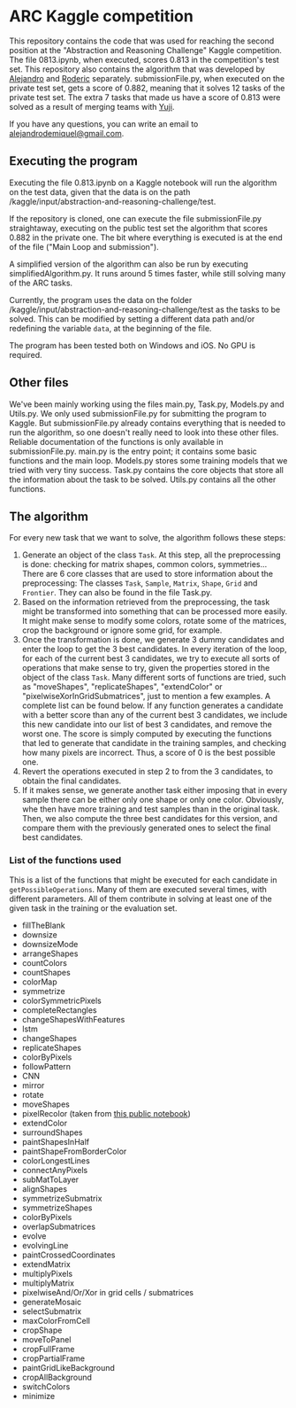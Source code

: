 # ARC Kaggle competition

This repository contains the code that was used for reaching the second position at the "Abstraction and Reasoning Challenge" Kaggle competition.
The file 0813.ipynb, when executed, scores 0.813 in the competition's test set. This repository also contains the algorithm that was developed by [Alejandro](https://github.com/alejandrodemiquel) and [Roderic](https://github.com/RodericGuigoCorominas) separately. submissionFile.py, when executed on the private test set, gets a score of 0.882, meaning that it solves 12 tasks of the private test set. The extra 7 tasks that made us have a score of 0.813 were solved as a result of merging teams with [Yuji](https://github.com/yujiariyasu).

If you have any questions, you can write an email to alejandrodemiquel@gmail.com.

## Executing the program
Executing the file 0.813.ipynb on a Kaggle notebook will run the algorithm on the test data, given that the data is on the path /kaggle/input/abstraction-and-reasoning-challenge/test.

If the repository is cloned, one can execute the file submissionFile.py straightaway, executing on the public test set the algorithm that scores 0.882 in the private one. The bit where everything is executed is at the end of the file ("Main Loop and submission").

A simplified version of the algorithm can also be run by executing simplifiedAlgorithm.py. It runs around 5 times faster, while still solving many of the ARC tasks.

Currently, the program uses the data on the folder /kaggle/input/abstraction-and-reasoning-challenge/test as the tasks to be solved. This can be modified by setting a different data path and/or redefining the variable `data`, at the beginning of the file.

The program has been tested both on Windows and iOS. No GPU is required.

## Other files
We've been mainly working using the files main.py, Task.py, Models.py and Utils.py. We only used submissionFile.py for submitting the program to Kaggle. But submissionFile.py already contains everything that is needed to run the algorithm, so one doesn't really need to look into these other files. Reliable documentation of the functions is only available in submissionFile.py.
main.py is the entry point; it contains some basic functions and the main loop. Models.py stores some training models that we tried with very tiny success. Task.py contains the core objects that store all the information about the task to be solved. Utils.py contains all the other functions.

## The algorithm

For every new task that we want to solve, the algorithm follows these steps:
1. Generate an object of the class `Task`. At this step, all the preprocessing is done: checking for matrix shapes, common colors, symmetries... There are 6 core classes that are used to store information about the preprocessing: The classes `Task`, `Sample`, `Matrix`, `Shape`, `Grid` and `Frontier`. They can also be found in the file Task.py. 
2. Based on the information retrieved from the preprocessing, the task might be transformed into something that can be processed more easily. It might make sense to modify some colors, rotate some of the matrices, crop the background or ignore some grid, for example.
3. Once the transformation is done, we generate 3 dummy candidates and enter the loop to get the 3 best candidates. In every iteration of the loop, for each of the current best 3 candidates, we try to execute all sorts of operations that make sense to try, given the properties stored in the object of the class `Task`. Many different sorts of functions are tried, such as "moveShapes", "replicateShapes", "extendColor" or "pixelwiseXorInGridSubmatrices", just to mention a few examples. A complete list can be found below. If any function generates a candidate with a better score than any of the current best 3 candidates, we include this new candidate into our list of best 3 candidates, and remove the worst one. The score is simply computed by executing the functions that led to generate that candidate in the training samples, and checking how many pixels are incorrect. Thus, a score of 0 is the best possible one.
4. Revert the operations executed in step 2 to from the 3 candidates, to obtain the final candidates.
5. If it makes sense, we generate another task either imposing that in every sample there can be either only one shape or only one color. Obviously, whe then have more training and test samples than in the original task. Then, we also compute the three best candidates for this version, and compare them with the previously generated ones to select the final best candidates.

### List of the functions used
This is a list of the functions that might be executed for each candidate in `getPossibleOperations`. Many of them are executed several times, with different parameters. All of them contribute in solving at least one of the given task in the training or the evaluation set.
- fillTheBlank
- downsize
- downsizeMode
- arrangeShapes
- countColors
- countShapes
- colorMap
- symmetrize
- colorSymmetricPixels
- completeRectangles
- changeShapesWithFeatures
- lstm
- changeShapes
- replicateShapes
- colorByPixels
- followPattern
- CNN
- mirror
- rotate
- moveShapes
- pixelRecolor (taken from [this public notebook](https://www.kaggle.com/szabo7zoltan/colorandcountingmoduloq))
- extendColor
- surroundShapes
- paintShapesInHalf
- paintShapeFromBorderColor
- colorLongestLines
- connectAnyPixels
- subMatToLayer
- alignShapes
- symmetrizeSubmatrix
- symmetrizeShapes
- colorByPixels
- overlapSubmatrices
- evolve
- evolvingLine
- paintCrossedCoordinates
- extendMatrix
- multiplyPixels
- multiplyMatrix
- pixelwiseAnd/Or/Xor in grid cells / submatrices
- generateMosaic
- selectSubmatrix
- maxColorFromCell
- cropShape
- moveToPanel
- cropFullFrame
- cropPartialFrame
- paintGridLikeBackground
- cropAllBackground
- switchColors
- minimize
